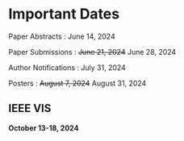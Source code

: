 # Important Dates

Paper Abstracts
: June 14, 2024

Paper Submissions
: <del>June 21, 2024</del> June 28, 2024

Author Notifications
: July 31, 2024

Posters
: <del>August 7, 2024</del> August 31, 2024

## IEEE VIS

**October 13-18, 2024**
